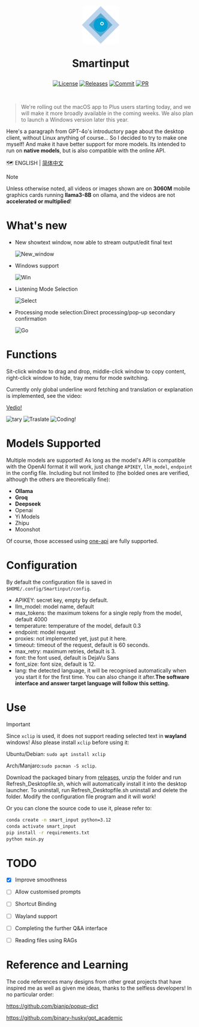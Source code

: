 <br>

<div align=center>
<h1 aligh="center">
<img src="icon.png" width="100"> 

Smartinput
</h1>

[![License][License-image]][License-url]
[![Releases][Releases-image]][Releases-url]
[![Commit][GitHub-last-commit]][Commit-url]
[![PR][PRs-image]][PRs-url]

[License-image]: https://img.shields.io/github/license/Menghuan1918/Smartinput
[Releases-image]: https://img.shields.io/github/v/release/Menghuan1918/Smartinput
[GitHub-last-commit]: https://img.shields.io/github/last-commit/Menghuan1918/Smartinput
[PRs-image]: https://img.shields.io/badge/PRs-welcome-pink?style=flat-square

[License-url]: https://github.com/Menghuan1918/Smartinput/blob/master/LICENSE
[Releases-url]: https://github.com/Menghuan1918/Smartinput/releases
[Commit-url]: https://github.com/Menghuan1918/Smartinput/commits/master/
[PRs-url]: https://github.com/Menghuan1918/Smartinput/pulls
</div>
<br>

> We're rolling out the macOS app to Plus users starting today, and we will make it more broadly available in the coming weeks. We also plan to launch a Windows version later this year.

Here's a paragraph from GPT-4o's introductory page about the desktop client, without Linux anything of course... So I decided to try to make one myself! And make it have better support for more models. Its intended to run on **native models**, but is also compatible with the online API.

🗺️ ENGLISH | [简体中文](README_CN.md)

> [!NOTE]
> Unless otherwise noted, all videos or images shown are on **3060M** mobile graphics cards running **llama3-8B** on ollama, and the videos are not **accelerated or multiplied**!

# What's new
- New showtext window, now able to stream output/edit final text
  
  ![New_window](https://github.com/Menghuan1918/Smartinput/assets/122662527/0704fea4-19c4-4716-a953-cbeca4dcb653)

- Windows support
  
  ![Win](https://github.com/Menghuan1918/Smartinput/assets/122662527/1060aae1-9a2a-480d-b679-7ded34f1376b)

- Listening Mode Selection

  ![Select](https://github.com/Menghuan1918/Smartinput/assets/122662527/44da57e6-fea5-42bd-b677-e5b667784ea9)
- Processing mode selection:Direct processing/pop-up secondary confirmation
  
  ![Go](https://github.com/Menghuan1918/Smartinput/assets/122662527/a6823094-0da4-4558-8630-d9dd178f502b)

# Functions
Sit-click window to drag and drop, middle-click window to copy content, right-click window to hide, tray menu for mode switching.

Currently only global underline word fetching and translation or explanation is implemented, see the video:

[Vedio!](https://github.com/Menghuan1918/Smartinput/assets/122662527/2f1c85ad-e6f1-448c-bcb9-9b6cc26cb161)

<span><img src="https://github.com/Menghuan1918/Smartinput/assets/122662527/197062eb-9980-4b87-acce-0f94cf690d9d" alt="tary"> <img src="https://github.com/Menghuan1918/Smartinput/assets/122662527/497b8878-fcd2-43a4-bb1b-6406f650a366" alt="Traslate"> <img src="https://github.com/Menghuan1918/Smartinput/assets/122662527/cf835c41-922e-45e6-baae-f869ee672d19" alt="Coding!"></span>

# Models Supported
Multiple models are supported! As long as the model's API is compatible with the OpenAI format it will work, just change `APIKEY`, `llm_model`, `endpoint` in the config file. Including but not limited to (the bolded ones are verified, although the others are theoretically fine):
- **Ollama**
- **Groq**
- **Deepseek**
- Openai
- Yi Models
- Zhipu
- Moonshot

Of course, those accessed using [one-api](https://github.com/songquanpeng/one-api) are fully supported.

# Configuration
By default the configuration file is saved in `$HOME/.config/Smartinput/config`.
- APIKEY: secret key, empty by default.
- llm_model: model name, default
- max_tokens: the maximum tokens for a single reply from the model, default 4000
- temperature: temperature of the model, default 0.3
- endpoint: model request
- proxies: not implemented yet, just put it here.
- timeout: timeout of the request, default is 60 seconds.
- max_retry: maximum retries, default is 3.
- font: the font used, default is DejaVu Sans
- font_size: font size, default is 12.
- lang: the detected language, it will be recognised automatically when you start it for the first time. You can also change it after.**The software interface and answer target language will follow this setting.**

# Use
> [!IMPORTANT]
> Since `xclip` is used, it does not support reading selected text in **wayland** windows! Also please install `xclip` before using it:
> 
> Ubuntu/Debian: `sudo apt install xclip`
> 
> Arch/Manjaro:`sudo pacman -S xclip`.

Download the packaged binary from [releases](https://github.com/Menghuan1918/Smartinput/releases), unzip the folder and run Refresh_Desktopfile.sh, which will automatically install it into the desktop launcher. To uninstall, run Refresh_Desktopfile.sh uninstall and delete the folder.
Modify the configuration file program and it will work!

Or you can clone the source code to use it, please refer to:

```bash
conda create -n smart_input python=3.12
conda activate smart_input
pip install -r requirements.txt
python main.py
```

# TODO
- [x] Improve smoothness
- [ ] Allow customised prompts
- [ ] Shortcut Binding
- [ ] Wayland support
- [ ] Completing the further Q&A interface
- [ ] Reading files using RAGs


# Reference and Learning
The code references many designs from other great projects that have inspired me as well as given me ideas, thanks to the selfless developers! In no particular order:

https://github.com/bianjp/popup-dict

https://github.com/binary-husky/gpt_academic
